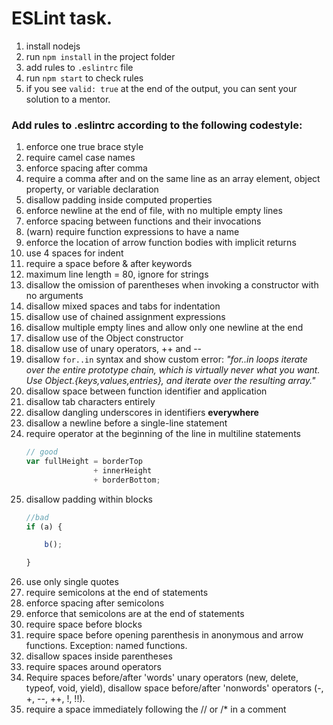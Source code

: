 # ESLint task.
1. install nodejs
1. run `npm install` in the project folder
1. add rules to `.eslintrc` file
1. run `npm start` to check rules
1. if you see `valid: true` at the end of the output, you can sent your solution to a mentor.

### Add rules to .eslintrc according to the following codestyle:

1. enforce one true brace style
1. require camel case names
1. enforce spacing after comma
1. require a comma after and on the same line as an array element, object property, or variable declaration
1. disallow padding inside computed properties
1. enforce newline at the end of file, with no multiple empty lines
1. enforce spacing between functions and their invocations
1. (warn) require function expressions to have a name
1. enforce the location of arrow function bodies with implicit returns
1. use 4 spaces for indent
1. require a space before & after keywords
1. maximum line length = 80, ignore for strings
1. disallow the omission of parentheses when invoking a constructor with no arguments
1. disallow mixed spaces and tabs for indentation
1. disallow use of chained assignment expressions
1. disallow multiple empty lines and allow only one newline at the end
1. disallow use of the Object constructor
1. disallow use of unary operators, ++ and --
1. disallow `for..in` syntax and show custom error:
_"for..in loops iterate over the entire prototype chain, which is virtually never what you want. Use Object.{keys,values,entries}, and iterate over the resulting array."_
1. disallow space between function identifier and application
1. disallow tab characters entirely
1. disallow dangling underscores in identifiers **everywhere**
1. disallow a newline before a single-line statement
1. require operator at the beginning of the line in multiline statements
    ```javascript
    // good
    var fullHeight = borderTop
                   + innerHeight
                   + borderBottom;
    ```
1. disallow padding within blocks
    ```javascript
    //bad
    if (a) {
    
        b();
    
    }
    ```
1. use only single quotes
1. require semicolons at the end of statements
1. enforce spacing after semicolons
1. enforce that semicolons are at the end of statements
1. require space before blocks
1. require space before opening parenthesis in anonymous and arrow functions. Exception: named functions.
1. disallow spaces inside parentheses
1. require spaces around operators
1. Require spaces before/after 'words' unary operators (new, delete, typeof, void, yield), disallow space before/after 'nonwords' operators (-, +, --, ++, !, !!).
1. require a space immediately following the // or /* in a comment